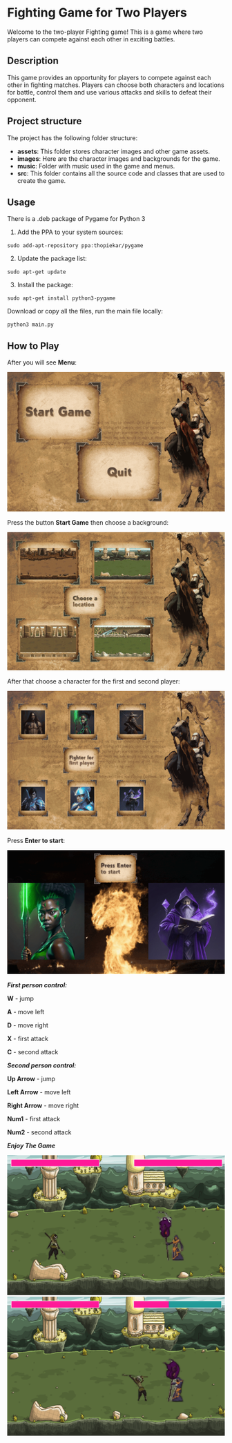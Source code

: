 # Fighting Game for Two Players

Welcome to the two-player Fighting game! This is a game where two players can compete against each other in exciting battles.

## Description

This game provides an opportunity for players to compete against each other in fighting matches. Players can choose both characters and locations for battle, control them and use various attacks and skills to defeat their opponent.

## Project structure

The project has the following folder structure:

- **assets**: This folder stores character images and other game assets.
- **images**: Here are the character images and backgrounds for the game.
- **music**: Folder with music used in the game and menus.
- **src**: This folder contains all the source code and classes that are used to create the game.
  
## Usage

There is a .deb package of Pygame for Python 3

1. Add the PPA to your system sources:
```
sudo add-apt-repository ppa:thopiekar/pygame
```
2. Update the package list:
```
sudo apt-get update
```
3. Install the package:
```
sudo apt-get install python3-pygame
``` 


Download or copy all the files, run the main file locally:
```
python3 main.py
```

## How to Play

After you will see **Menu**:

![Menu](https://github.com/myryota/py-project/blob/dev/docs/1%20(3)%20(1).png)

Press the button **Start Game** then choose a background:

![Menu](https://github.com/myryota/py-project/blob/dev/docs/2.png)

After that choose a character for the first and second player:

![Menu](https://github.com/myryota/py-project/blob/dev/docs/3.png)

Press **Enter to start**:

![Menu](https://github.com/myryota/py-project/blob/dev/docs/5.png)

***First person сontrol:***


**W** - jump

**A** - move left

**D** - move right

**X** - first attack

**C** - second attack

***Second person сontrol:***


**Up Arrow** - jump

**Left Arrow** - move left

**Right Arrow** - move right

**Num1** - first attack

**Num2** - second attack


***Enjoy The Game***


![Menu](https://github.com/myryota/py-project/blob/dev/docs/6.png)
![Menu](https://github.com/myryota/py-project/blob/dev/docs/7.png)






